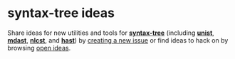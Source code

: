 # syntax-tree ideas

Share ideas for new utilities and tools for [**syntax-tree**](https://github.com/syntax-tree) (including [**unist**](https://github.com/syntax-tree/unist), [**mdast**](https://github.com/syntax-tree/mdast), [**nlcst**](https://github.com/syntax-tree/nlcst), and [**hast**](https://github.com/syntax-tree/hast)) by [creating a new issue](https://github.com/syntax-tree/ideas/issues/new) or find ideas to hack on by browsing [open ideas](https://github.com/syntax-tree/ideas/issues).

